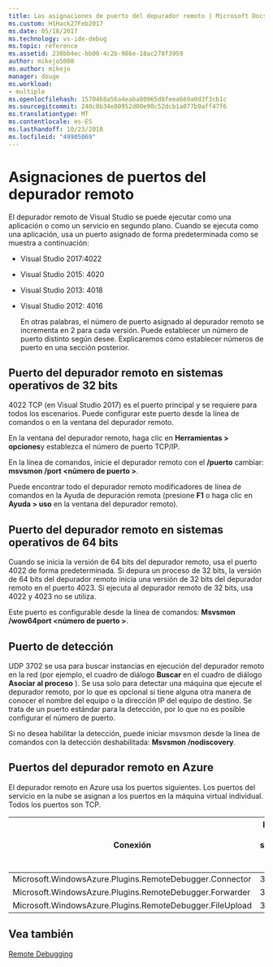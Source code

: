 ```yaml
---
title: Las asignaciones de puerto del depurador remoto | Microsoft Docs
ms.custom: H1Hack27Feb2017
ms.date: 05/18/2017
ms.technology: vs-ide-debug
ms.topic: reference
ms.assetid: 238bb4ec-bb00-4c2b-986e-18ac278f3959
author: mikejo5000
ms.author: mikejo
manager: douge
ms.workload:
- multiple
ms.openlocfilehash: 1570468a56a4eaba80965d8feea669a0d3f3cb1c
ms.sourcegitcommit: 240c8b34e80952d00e90c52dcb1a077b9aff47f6
ms.translationtype: MT
ms.contentlocale: es-ES
ms.lasthandoff: 10/23/2018
ms.locfileid: "49905069"
---
```

# <a name="remote-debugger-port-assignments"></a>Asignaciones de puertos del depurador remoto
El depurador remoto de Visual Studio se puede ejecutar como una aplicación o como un servicio en segundo plano. Cuando se ejecuta como una aplicación, usa un puerto asignado de forma predeterminada como se muestra a continuación:  

- Visual Studio 2017:4022

- Visual Studio 2015: 4020  
  
- Visual Studio 2013: 4018  
  
- Visual Studio 2012: 4016  
  
  En otras palabras, el número de puerto asignado al depurador remoto se incrementa en 2 para cada versión. Puede establecer un número de puerto distinto según desee. Explicaremos cómo establecer números de puerto en una sección posterior.  
  
## <a name="the-remote-debugger-port-on-32-bit-operating-systems"></a>Puerto del depurador remoto en sistemas operativos de 32 bits  
 4022 TCP (en Visual Studio 2017) es el puerto principal y se requiere para todos los escenarios. Puede configurar este puerto desde la línea de comandos o en la ventana del depurador remoto.  
  
 En la ventana del depurador remoto, haga clic en **Herramientas > opciones**y establezca el número de puerto TCP/IP.  
  
 En la línea de comandos, inicie el depurador remoto con el **/puerto** cambiar: **msvsmon /port \<número de puerto >**.  
  
 Puede encontrar todo el depurador remoto modificadores de línea de comandos en la Ayuda de depuración remota (presione **F1** o haga clic en **Ayuda > uso** en la ventana del depurador remoto).  
  
## <a name="the-remote-debugger-port-on-64-bit-operating-systems"></a>Puerto del depurador remoto en sistemas operativos de 64 bits  
 Cuando se inicia la versión de 64 bits del depurador remoto, usa el puerto 4022 de forma predeterminada.  Si depura un proceso de 32 bits, la versión de 64 bits del depurador remoto inicia una versión de 32 bits del depurador remoto en el puerto 4023. Si ejecuta al depurador remoto de 32 bits, usa 4022 y 4023 no se utiliza.  
  
 Este puerto es configurable desde la línea de comandos: **Msvsmon /wow64port \<número de puerto >**.  
  
## <a name="the-discovery-port"></a>Puerto de detección  
 UDP 3702 se usa para buscar instancias en ejecución del depurador remoto en la red (por ejemplo, el cuadro de diálogo **Buscar** en el cuadro de diálogo **Asociar al proceso** ). Se usa solo para detectar una máquina que ejecute el depurador remoto, por lo que es opcional si tiene alguna otra manera de conocer el nombre del equipo o la dirección IP del equipo de destino. Se trata de un puerto estándar para la detección, por lo que no es posible configurar el número de puerto.  
  
 Si no desea habilitar la detección, puede iniciar msvsmon desde la línea de comandos con la detección deshabilitada:  **Msvsmon /nodiscovery**.  
  
## <a name="remote-debugger-ports-on-azure"></a>Puertos del depurador remoto en Azure  
 El depurador remoto en Azure usa los puertos siguientes. Los puertos del servicio en la nube se asignan a los puertos en la máquina virtual individual. Todos los puertos son TCP.  
  
|Conexión|Puerto en el servicio en la nube|Puerto en la máquina virtual|
|-|-|-|  
|Microsoft.WindowsAzure.Plugins.RemoteDebugger.Connector|30400|30398|  
|Microsoft.WindowsAzure.Plugins.RemoteDebugger.Forwarder|31400|31398|  
|Microsoft.WindowsAzure.Plugins.RemoteDebugger.FileUpload|32400|32398|  
  
## <a name="see-also"></a>Vea también  
 [Remote Debugging](../debugger/remote-debugging.md)
